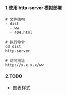 #### 1.使用 http-server 模拟部署
```shell
# 文件结构
- dist
  - ww
  - 404.html

# 执行命令
cd dist
http-server

# 访问地址
http://x.x.x.x/ww
```

#### 2.TODO
- 图表样式
